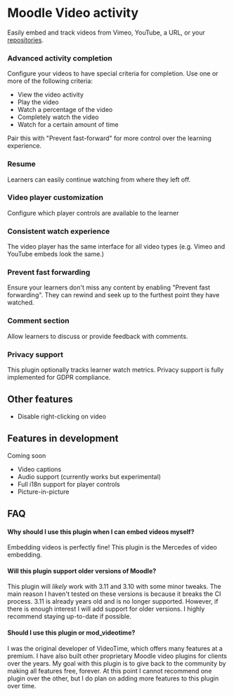 # Moodle Video activity

Easily embed and track videos from Vimeo, YouTube, a URL, or your [repositories](https://docs.moodle.org/403/en/Repositories).

### Advanced activity completion
Configure your videos to have special criteria for completion. Use one or more of the following criteria:

* View the video activity
* Play the video
* Watch a percentage of the video
* Completely watch the video
* Watch for a certain amount of time

Pair this with "Prevent fast-forward" for more control over the learning experience.

### Resume
Learners can easily continue watching from where they left off.

### Video player customization
Configure which player controls are available to the learner

### Consistent watch experience
The video player has the same interface for all video types (e.g. Vimeo and YouTube embeds look the same.)

### Prevent fast forwarding
Ensure your learners don't miss any content by enabling "Prevent fast forwarding". They can rewind and seek up to the furthest point they have watched.

### Comment section
Allow learners to discuss or provide feedback with comments.

### Privacy support
This plugin optionally tracks learner watch metrics. Privacy support is fully implemented for GDPR compliance.

### 

## Other features

* Disable right-clicking on video

## Features in development
Coming soon

* Video captions
* Audio support (currently works but experimental)
* Full i18n support for player controls
* Picture-in-picture

## FAQ

#### Why should I use this plugin when I can embed videos myself?
Embedding videos is perfectly fine! This plugin is the Mercedes of video embedding.

#### Will this plugin support older versions of Moodle? 
This plugin will _likely_ work with 3.11 and 3.10 with some minor tweaks. The main reason I haven't tested on these versions is because it breaks the CI process. 3.11 is already years old and is no longer supported. However, if there is enough interest I will add support for older versions. I highly recommend staying up-to-date if possible.

#### Should I use this plugin or mod_videotime?
I was the original developer of VideoTime, which offers many features at a premium. I have also built other proprietary Moodle video plugins for clients over the years. 
My goal with this plugin is to give back to the community by making all features free, forever. At this point I cannot recommend one plugin over the other,
but I do plan on adding more features to this plugin over time.

